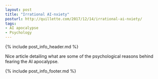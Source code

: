 ```yaml
---
layout: post
title: "Irrational AI-nxiety"
posturl: http://quillette.com/2017/12/14/irrational-ai-nxiety/
tags:
- AI apocalypse
- Psychology
---
```


{% include post_info_header.md %}

Nice article detailing what are some of the psychological reasons behind fearing the AI apocalypse. 

<!--more-->
{% include post_info_footer.md %}
